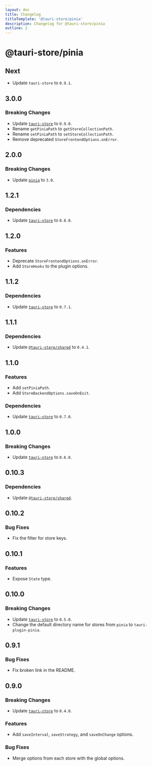 ```yaml
---
layout: doc
title: Changelog
titleTemplate: '@tauri-store/pinia'
description: Changelog for @tauri-store/pinia
outline: 2
---
```


# @tauri-store/pinia

## Next

- Update `tauri-store` to `0.9.1`.

## 3.0.0

### Breaking Changes

- Update [`tauri-store`](https://docs.rs/tauri-store/0.9.0/tauri_store/) to `0.9.0`.
- Rename `getPiniaPath` to `getStoreCollectionPath`.
- Rename `setPiniaPath` to `setStoreCollectionPath`.
- Remove deprecated `StoreFrontendOptions.onError`.

## 2.0.0

### Breaking Changes

- Update [`pinia`](https://github.com/vuejs/pinia/releases/tag/v3.0.0) to `3.0`.

## 1.2.1

### Dependencies

- Update [`tauri-store`](https://docs.rs/tauri-store/0.8.0/tauri_store/) to `0.8.0`.

## 1.2.0

### Features

- Deprecate `StoreFrontendOptions.onError`.
- Add `StoreHooks` to the plugin options.

## 1.1.2

### Dependencies

- Update [`tauri-store`](https://docs.rs/tauri-store/0.7.1/tauri_store/) to `0.7.1`.

## 1.1.1

### Dependencies

- Update [`@tauri-store/shared`](https://www.npmjs.com/package/@tauri-store/shared/v/0.4.1) to `0.4.1`.

## 1.1.0

### Features

- Add `setPiniaPath`.
- Add `StoreBackendOptions.saveOnExit`.

### Dependencies

- Update [`tauri-store`](https://docs.rs/tauri-store/0.7.0/tauri_store/) to `0.7.0`.

## 1.0.0

### Breaking Changes

- Update [`tauri-store`](https://docs.rs/tauri-store/0.6.0/tauri_store/) to `0.6.0`.

## 0.10.3

### Dependencies

- Update [`@tauri-store/shared`](https://www.npmjs.com/package/@tauri-store/shared).

## 0.10.2

### Bug Fixes

- Fix the filter for store keys.

## 0.10.1

### Features

- Expose `State` type.

## 0.10.0

### Breaking Changes

- Update [`tauri-store`](https://docs.rs/tauri-store/0.5.0/tauri_store/) to `0.5.0`.
- Change the default directory name for stores from `pinia` to `tauri-plugin-pinia`.

## 0.9.1

### Bug Fixes

- Fix broken link in the README.

## 0.9.0

### Breaking Changes

- Update [`tauri-store`](https://docs.rs/tauri-store/0.4.0/tauri_store/) to `0.4.0`.

### Features

- Add `saveInterval`, `saveStrategy`, and `saveOnChange` options.

### Bug Fixes

- Merge options from each store with the global options.
